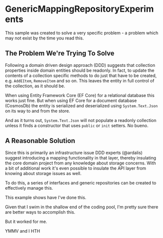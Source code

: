 # GenericMappingRepositoryExperiments
This sample was created to solve a very specific problem - a problem which may not exist by the time you read this.

## The Problem We're Trying To Solve

Following a domain driven design approach (DDD) suggests that collection properties inside domain entities should be readonly.  In fact, to update the contents of a collection specific methods to do just that have to be created, e.g. `AddEItem`, `RemoveItem` and so on.  This leaves the entity in full control of the collection, as it should be.

When using Entity Framework Core (EF Core) for a relational database this works just fine.  But when using EF Core for a document database (CosmosDb) the entity is serialized and deserialized using `System.Text.Json` on its way to and from the store.  

And as it turns out, `System.Text.Json` will not populate a readonly collection unless it finds a constructor that uses `public` or `init` setters.  No bueno.

## A Reasonable Solution

Since this is primarily an infrastructure issue DDD experts (@ardalis) suggest introducing a mapping functionality in that layer, thereby insulating the core domain project from any knowledge about storage concerns.  With a bit of additional work it's even possible to insulate the API layer from knowing about storage issues as well.

To do this, a series of interfaces and generic repositories can be created to effectively manage this.

This example shows have I've done this.

Given that I swim in the shallow end of the coding pool, I'm pretty sure there are better ways to accomplish this.

But it worked for me.

YMMV and I HTH
